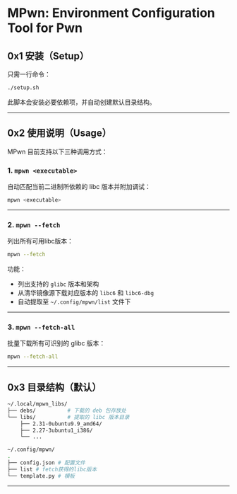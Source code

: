 # MPwn: Environment Configuration Tool for Pwn

## 0x1 安装（Setup）

只需一行命令：

```bash
./setup.sh
```

此脚本会安装必要依赖项，并自动创建默认目录结构。

---

## 0x2 使用说明（Usage）

MPwn 目前支持以下三种调用方式：

### 1. `mpwn <executable>`

自动匹配当前二进制所依赖的 libc 版本并附加调试：

```bash
mpwn <executable>
```

---

### 2. `mpwn --fetch`

列出所有可用libc版本：

```bash
mpwn --fetch
```

功能：

* 列出支持的 `glibc` 版本和架构
* 从清华镜像源下载对应版本的 `libc6` 和 `libc6-dbg`
* 自动提取至 `~/.config/mpwn/list` 文件下

---

### 3. `mpwn --fetch-all`

批量下载所有可识别的 glibc 版本：

```bash
mpwn --fetch-all
```

---

## 0x3 目录结构（默认）

```bash
~/.local/mpwn_libs/
├── debs/          # 下载的 deb 包存放处
└── libs/          # 提取的 libc 版本目录
    ├── 2.31-0ubuntu9.9_amd64/
    ├── 2.27-3ubuntu1_i386/
    └── ...
```

```bash
~/.config/mpwn/
.
├── config.json # 配置文件
├── list # fetch获得的libc版本
└── template.py # 模板
```
---
